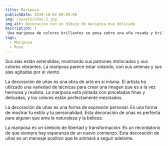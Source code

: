 ```yaml
---
title: Mariposa
publishDate: 2019-10-02 00:00:00
img: /assets/uñas-3.jpg
img_alt: Decoracion con un dibujo de mariposa muy delicado
description: |
 Una mariposa de colores brillantes se posa sobre una uña rosada y brillante
tags:
  - Mariposa
  - Rosa
---
```


Sus alas están extendidas, mostrando sus patrones intrincados y sus colores vibrantes. La mariposa parece estar volando, con sus antenas y sus alas agitadas por el viento.

La decoración de uñas es una obra de arte en sí misma. El artista ha utilizado una variedad de técnicas para crear una imagen que es a la vez hermosa y realista. La mariposa está pintada con pinceladas finas y delicadas, y los colores están perfectamente mezclados.

La decoración de uñas es una forma de expresión personal. Es una forma de mostrar tu estilo y tu personalidad. Esta decoración de uñas es perfecta para alguien que ama la naturaleza y la belleza.

La mariposa es un símbolo de libertad y transformación. Es un recordatorio de que siempre hay esperanza de un nuevo comienzo. Esta decoración de uñas es un mensaje positivo que te animará a seguir adelante.